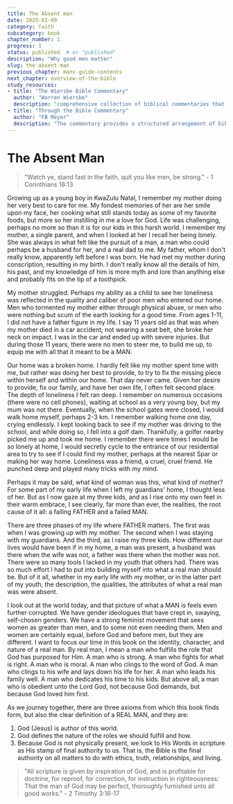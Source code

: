 ```yaml
---
title: The Absent man 
date: 2025-01-09
category: faith
subcategory: book
chapter_number: 1
progress: 1
status: published  # or "published"
description: "Why good men matter"
slug: the-absent-man
previous_chapter: mans-guide-contents
next_chapter: overview-of-the-bible
study_resources:
- title: "The Wiersbe Bible Commentary"
  author: "Warren Wiersbe"
  description: "comprehensive collection of biblical commentaries that provides insights into both the Old and New Testaments"
- title: "Through the Bible Commentary"
  author: "FB Meyer"
  description: "The commentary provides a structured arrangement of biblical texts with concise devotional insights, designed to facilitate daily reading and reflection. It covers key passages suitable for individual or family study."
---
```

# The Absent Man

> "Watch ye, stand fast in the faith, quit you like men, be strong." - 1 Corinthians 16:13

Growing up as a young boy in KwaZulu Natal, I remember my mother doing her very best to care for me. My fondest memories of her are her smile upon my face, her cooking what still stands today as some of my favorite foods, but more so her instilling in me a love for God. Life was challenging, perhaps no more so than it is for our kids in this harsh world. I remember my mother, a single parent, and when I looked at her I recall her being lonely. She was always in what felt like the pursuit of a man, a man who could perhaps be a husband for her, and a real dad to me. My father, whom I don't really know, apparently left before I was born. He had met my mother during conscription, resulting in my birth. I don't really know all the details of him, his past, and my knowledge of him is more myth and lore than anything else and probably fits on the tip of a toothpick.

My mother struggled. Perhaps my ability as a child to see her loneliness was reflected in the quality and caliber of poor men who entered our home. Men who tormented my mother either through physical abuse, or men who were nothing but scum of the earth looking for a good time. From ages 1-11, I did not have a father figure in my life. I say 11 years old as that was when my mother died in a car accident; not wearing a seat belt, she broke her neck on impact. I was in the car and ended up with severe injuries. But during those 11 years, there were no men to steer me, to build me up, to equip me with all that it meant to be a MAN.

Our home was a broken home. I hardly felt like my mother spent time with me, but rather was doing her best to provide, to try to fix the missing piece within herself and within our home. That day never came. Given her desire to provide, fix our family, and have her own life, I often felt second place. The depth of loneliness I felt ran deep. I remember on numerous occasions (there were no cell phones), waiting at school as a very young boy, but my mum was not there. Eventually, when the school gates were closed, I would walk home myself, perhaps 2-3 km. I remember walking home one day, crying endlessly. I kept looking back to see if my mother was driving to the school, and while doing so, I fell into a golf dam. Thankfully, a golfer nearby picked me up and took me home. I remember there were times I would be so lonely at home, I would secretly cycle to the entrance of our residential area to try to see if I could find my mother, perhaps at the nearest Spar or making her way home. Loneliness was a friend, a cruel, cruel friend. He punched deep and played many tricks with my mind.

Perhaps it may be said, what kind of woman was this, what kind of mother? For some part of my early life when I left my guardians' home, I thought less of her. But as I now gaze at my three kids, and as I rise onto my own feet in their warm embrace, I see clearly, far more than ever, the realities, the root cause of it all: a failing FATHER and a failed MAN.

There are three phases of my life where FATHER matters. The first was when I was growing up with my mother. The second when I was staying with my guardians. And the third, as I raise my three kids. How different our lives would have been if in my home, a man was present, a husband was there when the wife was not, a father was there when the mother was not. There were so many tools I lacked in my youth that others had. There was so much effort I had to put into building myself into what a real man should be. But of it all, whether in my early life with my mother, or in the latter part of my youth, the description, the qualities, the attributes of what a real man was were absent.

I look out at the world today, and that picture of what a MAN is feels even further corrupted. We have gender ideologues that have crept in, swaying, self-chosen genders. We have a strong feminist movement that sees women as greater than men, and to some not even needing them. Men and women are certainly equal, before God and before men, but they are different. I want to focus our time in this book on the identity, character, and nature of a real man. By real man, I mean a man who fulfills the role that God has purposed for Him. A man who is strong. A man who fights for what is right. A man who is moral. A man who clings to the word of God. A man who clings to his wife and lays down his life for her. A man who leads his family well. A man who dedicates his time to his kids. But above all, a man who is obedient unto the Lord God, not because God demands, but because God loved him first.

As we journey together, there are three axioms from which this book finds form, but also the clear definition of a REAL MAN, and they are:

1. God (Jesus) is author of this world.
2. God defines the nature of the roles we should fulfill and how.
3. Because God is not physically present, we look to His Words in scripture as His stamp of final authority to us. That is, the Bible is the final authority on all matters to do with ethics, truth, relationships, and living.

> "All scripture is given by inspiration of God, and is profitable for doctrine, for reproof, for correction, for instruction in righteousness: That the man of God may be perfect, thoroughly furnished unto all good works." - 2 Timothy 3:16-17